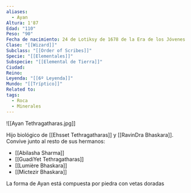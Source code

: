 ```yaml
---
aliases:
  - Ayan
Altura: 1'87
Edad: "110"
Peso: "90"
Fecha de nacimiento: 24 de Lotiksy de 1678 de la Era de los Jóvenes
Clase: "[[Wizard]]"
Subclass: "[[Order of Scribes]]"
Specie: "[[Elementales]]"
Subspecie: "[[Elemental de Tierra]]"
Ciudad: 
Reino: 
Leyenda: "[[6º Leyenda]]"
Mundo: "[[Tríptico]]"
Related to: 
tags:
  - Roca
  - Minerales
---
```

![[Ayan Tethragatharas.jpg]]

Hijo biológico de [[Ehsset Tethragatharas]] y [[RavinDra Bhaskara]]. Convive junto al resto de sus hermanos:
- [[Abilasha Sharma]]
- [[GuadiYet Tethragatharas]]
- [[Lumière Bhaskara]]
- [[Mictezir Bhaskara]]

La forma de Ayan está compuesta por piedra con vetas doradas